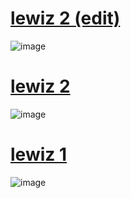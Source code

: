 # [lewiz 2 (edit)](https://dl.dropboxusercontent.com/scl/fi/p2n5aigu0ma97z2zu1v2i/lewiz-2-edit.osk?rlkey=kinew407z5f4iw14g0zm1rx59&dl=0)
![image](https://i.imgur.com/fqN0viy.jpeg)
# [lewiz 2](https://dl.dropboxusercontent.com/s/xj9jtufifromt4h/rice%20cooker.osk](https://dl.dropboxusercontent.com/scl/fi/526lj6n6mj5yrrth4srxu/lewiz-2.osk?rlkey=0snjd63fk4emscp572uan5e5p&dl=0))
![image](https://i.imgur.com/ucJAwIi.jpg)
# [lewiz 1](https://dl.dropboxusercontent.com/scl/fi/4ggojnkl1b7clp5qn9y4q/lewiz-1.osk?rlkey=tw38mtqgpub1wnrv25ngiusl5&dl=0)
![image](https://i.imgur.com/HAvR4fp.jpg)
